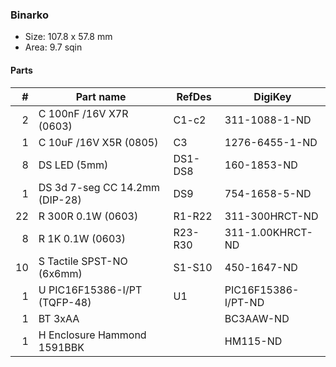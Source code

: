 ### Binarko ###

* Size: 107.8 x 57.8 mm
* Area: 9.7 sqin


#### Parts ####

|  # | Part name                           | RefDes  | DigiKey                 |
|---:|-------------------------------------|---------|-------------------------|
|  2 | C 100nF /16V X7R (0603)             | C1-c2   | 311-1088-1-ND           |
|  1 | C 10uF /16V X5R (0805)              | C3      | 1276-6455-1-ND          |
|  8 | DS LED (5mm)                        | DS1-DS8 | 160-1853-ND             |
|  1 | DS 3d 7-seg CC 14.2mm (DIP-28)      | DS9     | 754-1658-5-ND           |
| 22 | R 300R 0.1W (0603)                  | R1-R22  | 311-300HRCT-ND          |
|  8 | R 1K 0.1W (0603)                    | R23-R30 | 311-1.00KHRCT-ND        |
| 10 | S Tactile SPST-NO (6x6mm)           | S1-S10  | 450-1647-ND             |
|  1 | U PIC16F15386-I/PT (TQFP-48)        | U1      | PIC16F15386-I/PT-ND     |
|  1 | BT 3xAA                             |         | BC3AAW-ND               |
|  1 | H Enclosure Hammond 1591BBK         |         | HM115-ND                |
